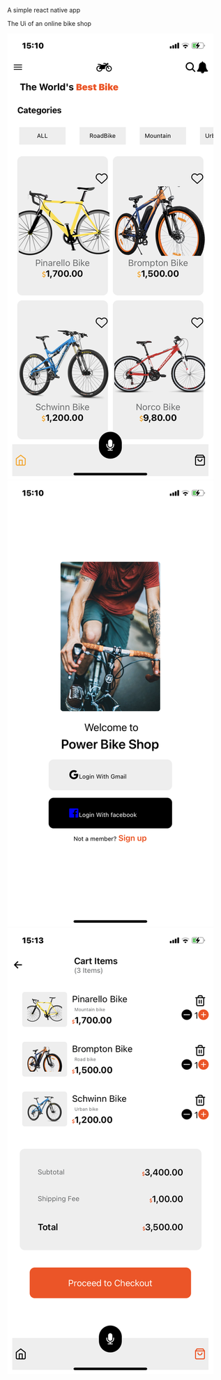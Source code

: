 A simple react native app

The Ui of an online bike shop


<img src="shared/IMG_9957.PNG">

<img src="shared/IMG_9958.PNG">

<img src="shared/IMG_9959.PNG">